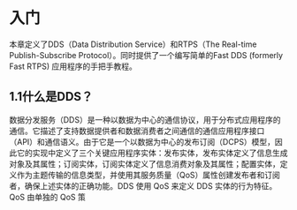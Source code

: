 # 入门
本章定义了DDS（Data Distribution Service）和RTPS（The Real-time Publish-Subscribe Protocol）。同时提供了一个编写简单的Fast DDS (formerly Fast RTPS) 应用程序的手把手教程。
## 1.1什么是DDS？
数据分发服务（DDS）是一种以数据为中心的通信协议，用于分布式应用程序的通信。它描述了支持数据提供者和数据消费者之间通信的通信应用程序接口（API）和通信语义。由于它是一个以数据为中心的发布订阅（DCPS）模型，因此它的实现中定义了三个关键应用程序实体：发布实体，发布实体定义了信息生成对象及其属性；订阅实体，订阅实体定义了信息消费对象及其属性；配置实体，定义作为主题传输的信息类型，并使用其服务质量（QoS）属性创建发布者和订阅者，确保上述实体的正确功能。DDS 使用 QoS 来定义 DDS 实体的行为特征。 QoS 由单独的 QoS 策
